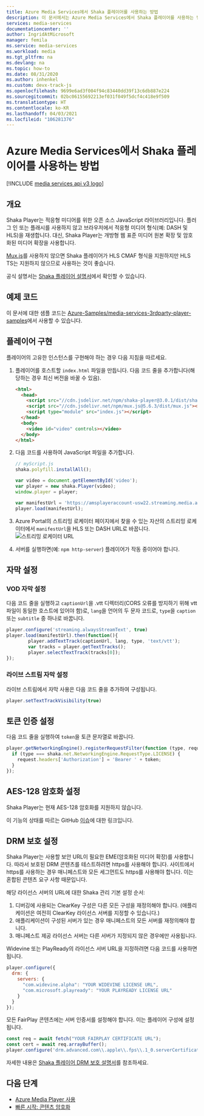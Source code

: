 ```yaml
---
title: Azure Media Services에서 Shaka 플레이어를 사용하는 방법
description: 이 문서에서는 Azure Media Services에서 Shaka 플레이어를 사용하는 방법을 설명합니다.
services: media-services
documentationcenter: ''
author: IngridAtMicrosoft
manager: femila
ms.service: media-services
ms.workload: media
ms.tgt_pltfrm: na
ms.devlang: na
ms.topic: how-to
ms.date: 08/31/2020
ms.author: inhenkel
ms.custom: devx-track-js
ms.openlocfilehash: 9699e6ad3f004f94c83440dd39f13c6db887e224
ms.sourcegitcommit: 02bc06155692213ef031f049f5dcf4c418e9f509
ms.translationtype: HT
ms.contentlocale: ko-KR
ms.lasthandoff: 04/03/2021
ms.locfileid: "106281376"
---
```

# <a name="how-to-use-the-shaka-player-with-azure-media-services"></a>Azure Media Services에서 Shaka 플레이어를 사용하는 방법

[!INCLUDE [media services api v3 logo](./includes/v3-hr.md)]

## <a name="overview"></a>개요

Shaka Player는 적응형 미디어를 위한 오픈 소스 JavaScript 라이브러리입니다. 플러그 인 또는 플래시를 사용하지 않고 브라우저에서 적응형 미디어 형식(예: DASH 및 HLS)을 재생합니다. 대신, Shaka Player는 개방형 웹 표준 미디어 원본 확장 및 암호화된 미디어 확장을 사용합니다.

[Mux.js](https://github.com/videojs/mux.js/)를 사용하지 않으면 Shaka 플레이어가 HLS CMAF 형식을 지원하지만 HLS TS는 지원하지 않으므로 사용하는 것이 좋습니다.

공식 설명서는 [Shaka 플레이어 설명서](https://shaka-player-demo.appspot.com/docs/api/tutorial-welcome.html)에서 확인할 수 있습니다.

## <a name="sample-code"></a>예제 코드

이 문서에 대한 샘플 코드는 [Azure-Samples/media-services-3rdparty-player-samples](https://github.com/Azure-Samples/media-services-3rdparty-player-samples)에서 사용할 수 있습니다.

## <a name="implementing-the-player"></a>플레이어 구현

플레이어의 고유한 인스턴스를 구현해야 하는 경우 다음 지침을 따르세요.

1. 플레이어를 호스트할 `index.html` 파일을 만듭니다. 다음 코드 줄을 추가합니다(해당하는 경우 최신 버전을 바꿀 수 있음).

    ```html
    <html>
      <head>
        <script src="//cdn.jsdelivr.net/npm/shaka-player@3.0.1/dist/shaka-player.compiled.js"></script>
        <script src="//cdn.jsdelivr.net/npm/mux.js@5.6.3/dist/mux.js"></script>
        <script type="module" src="index.js"></script>
      </head>
      <body>
        <video id="video" controls></video>
      </body>
    </html>
    ```

1. 다음 코드를 사용하여 JavaScript 파일을 추가합니다.

    ```javascript
    // myScript.js
    shaka.polyfill.installAll();

    var video = document.getElementById('video');
    var player = new shaka.Player(video);
    window.player = player;

    var manifestUrl = 'https://amsplayeraccount-usw22.streaming.media.azure.net/00000000-0000-0000-0000-000000000000/sample-vod.ism/manifest(format=m3u8-aapl)';
    player.load(manifestUrl);
    ```

1. Azure Portal의 스트리밍 로케이터 페이지에서 찾을 수 있는 자산의 스트리밍 로케이터에서 `manifestUrl`을 HLS 또는 DASH URL로 바꿉니다.
    ![스트리밍 로케이터 URL](media/player-shaka-player-how-to/streaming-urls.png)

1. 서버를 실행하면(예: `npm http-server`) 플레이어가 작동 중이어야 합니다.

## <a name="set-up-captions"></a>자막 설정

### <a name="set-up-vod-captions"></a>VOD 자막 설정

다음 코드 줄을 실행하고 `captionUrl`을 .vtt 디렉터리(CORS 오류를 방지하기 위해 vtt 파일이 동일한 호스트에 있어야 함)로, `lang`을 언어의 두 문자 코드로, `type`을 `caption` 또는 `subtitle` 중 하나로 바꿉니다.

```javascript
player.configure('streaming.alwaysStreamText', true)
player.load(manifestUrl).then(function(){
        player.addTextTrack(captionUrl, lang, type, 'text/vtt');
        var tracks = player.getTextTracks();
        player.selectTextTrack(tracks[0]);
});
```

### <a name="set-up-live-stream-captions"></a>라이브 스트림 자막 설정

라이브 스트림에서 자막 사용은 다음 코드 줄을 추가하여 구성됩니다.

```javascript
player.setTextTrackVisibility(true)
```

## <a name="set-up-token-authentication"></a>토큰 인증 설정

다음 코드 줄을 실행하여 `token`을 토큰 문자열로 바꿉니다.

```javascript
player.getNetworkingEngine().registerRequestFilter(function (type, request) {
  if (type === shaka.net.NetworkingEngine.RequestType.LICENSE) {
    request.headers['Authorization'] = 'Bearer ' + token;
  }
});
```

## <a name="set-up-aes-128-encryption"></a>AES-128 암호화 설정

Shaka Player는 현재 AES-128 암호화를 지원하지 않습니다.

이 기능의 상태를 따르는 GitHub [이슈](https://github.com/google/shaka-player/issues/850)에 대한 링크입니다.

## <a name="set-up-drm-protection"></a>DRM 보호 설정

Shaka Player는 사용할 보안 URL이 필요한 EME(암호화된 미디어 확장)를 사용합니다. 따라서 보호된 DRM 콘텐츠를 테스트하려면 https를 사용해야 합니다. 사이트에서 https를 사용하는 경우 매니페스트와 모든 세그먼트도 https를 사용해야 합니다. 이는 혼합된 콘텐츠 요구 사항 때문입니다.

해당 라이선스 서버의 URL에 대한 Shaka 관리 기본 설정 순서:

1. 디버깅에 사용되는 ClearKey 구성은 다른 모든 구성을 재정의해야 합니다. (애플리케이션은 여전히 ClearKey 라이선스 서버를 지정할 수 있습니다.)
2. 애플리케이션이 구성된 서버가 있는 경우 매니페스트의 모든 서버를 재정의해야 합니다.
3. 매니페스트 제공 라이선스 서버는 다른 서버가 지정되지 않은 경우에만 사용됩니다.

Widevine 또는 PlayReady의 라이선스 서버 URL을 지정하려면 다음 코드를 사용하면 됩니다.

```javascript
player.configure({
  drm: {
    servers: {
      "com.widevine.alpha": "YOUR WIDEVINE LICENSE URL",
      "com.microsoft.playready": "YOUR PLAYREADY LICENSE URL"
    }
  }
});

```

모든 FairPlay 콘텐츠에는 서버 인증서를 설정해야 합니다. 이는 플레이어 구성에 설정됩니다.

```javascript
const req = await fetch("YOUR FAIRPLAY CERTIFICATE URL");
const cert = await req.arrayBuffer();
player.configure('drm.advanced.com\\.apple\\.fps\\.1_0.serverCertificate', new Uint8Array(cert));
```

자세한 내용은 [Shaka 플레이어 DRM 보호 설명서](https://shaka-player-demo.appspot.com/docs/api/tutorial-drm-config.html)를 참조하세요.

## <a name="next-steps"></a>다음 단계

* [Azure Media Player 사용](../azure-media-player/azure-media-player-overview.md)
* [빠른 시작: 콘텐츠 암호화](drm-encrypt-content-how-to.md)
